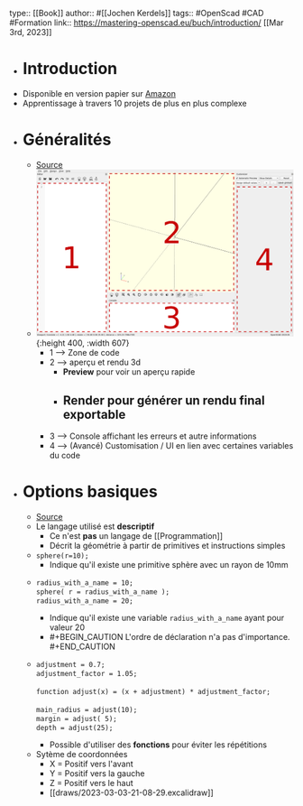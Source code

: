 type:: [[Book]]
author:: #[[Jochen Kerdels]]
tags:: #OpenScad #CAD #Formation 
link:: https://mastering-openscad.eu/buch/introduction/
[[Mar 3rd, 2023]]

- # Introduction
- Disponible en version papier sur [Amazon](https://www.amazon.com/dp/3753458589)
- Apprentissage à travers 10 projets de plus en plus complexe
- # Généralités
	- [Source](https://mastering-openscad.eu/buch/gui-overview/)
	- ![overviewOpenscad.png](../assets/overviewOpenscad_1677872956181_0.png){:height 400, :width 607}
		- 1 --> Zone de code
		- 2 --> aperçu et rendu 3d
			- **Preview** pour voir un aperçu rapide
			- **Render** pour générer un rendu final exportable
				-
		- 3 --> Console affichant les erreurs et autre informations
		- 4 --> (Avancé) Customisation / UI en lien avec certaines variables du code
- # Options basiques
	- [Source](https://mastering-openscad.eu/buch/basic_ops_and_structure/)
	- Le langage utilisé est **descriptif**
		- Ce n'est **pas** un langage de [[Programmation]]
		- Décrit la géométrie à partir de primitives et instructions simples
	- `sphere(r=10);`
		- Indique qu'il existe une primitive sphère avec un rayon de 10mm
	- ```closure
	  radius_with_a_name = 10;
	  sphere( r = radius_with_a_name );
	  radius_with_a_name = 20;
	  ```
		- Indique qu'il existe une variable `radius_with_a_name` ayant pour valeur 20
		- #+BEGIN_CAUTION
		  L'ordre de déclaration n'a pas d'importance.
		  #+END_CAUTION
	- ```closure
	  adjustment = 0.7;
	  adjustment_factor = 1.05;
	  
	  function adjust(x) = (x + adjustment) * adjustment_factor;
	  
	  main_radius = adjust(10);
	  margin = adjust( 5);
	  depth = adjust(25);
	  ```
		- Possible d'utiliser des **fonctions** pour éviter les répétitions
	- Sytème de coordonnées
		- X = Positif vers l'avant
		- Y = Positif vers la gauche
		- Z = Positif vers le haut
		- [[draws/2023-03-03-21-08-29.excalidraw]]